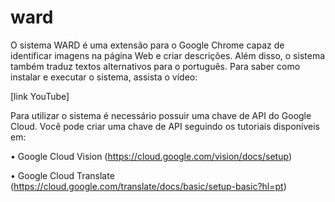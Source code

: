 # ward

O sistema WARD é uma extensão para o Google Chrome capaz de identificar imagens na página Web e criar descrições. Além disso, o sistema também traduz textos alternativos para o português. Para saber como instalar e executar o sistema, assista o vídeo:

[link YouTube]

Para utilizar o sistema é necessário possuir uma chave de API do Google Cloud. Você pode criar uma chave de API seguindo os tutoriais disponíveis em:

• Google Cloud Vision (https://cloud.google.com/vision/docs/setup)

• Google Cloud Translate (https://cloud.google.com/translate/docs/basic/setup-basic?hl=pt)
